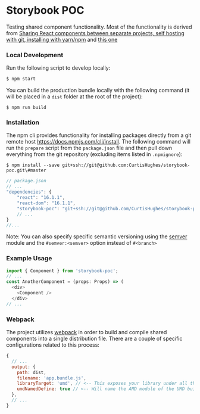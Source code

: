 # Storybook POC
Testing shared component functionality. Most of the functionality is derived from [Sharing React components between separate projects, self hosting with git, installing with yarn/npm](https://medium.com/@Powderham/sharing-react-components-between-separate-projects-self-hosting-with-git-installing-with-yarn-npm-d3275b64239c)
and [this one](https://medium.com/dailyjs/building-a-react-component-with-webpack-publish-to-npm-deploy-to-github-guide-6927f60b3220)

### Local Development
Run the following script to develop locally:
```bash
$ npm start
```
You can build the production bundle locally with the following command (it will be placed in a `dist` folder at the root of the project):
```
$ npm run build
```

### Installation
The npm cli provides functionality for installing packages directly from a git remote host https://docs.npmjs.com/cli/install. 
The following command will run the `prepare` script from the `package.json` file and then pull down everything from the git repository (excluding items listed in `.npmignore`):
```
$ npm install --save git+ssh://git@github.com:CurtisHughes/storybook-poc.git\#master
```

```javascript
// package.json
// ...
"dependencies": {
    "react": "16.1.1",
    "react-dom": "16.1.1",
    "storybook-poc": "git+ssh://git@github.com/CurtisHughes/storybook-poc.git\#master",
    // ...
}
//...    
```

Note: You can also specify specific semantic versioning using the [semver](https://github.com/npm/node-semver) module and the `#semver:<semver>` option instead of `#<branch>`

### Example Usage
```javascript
import { Component } from 'storybook-poc';
// ...
const AnotherComponent = (props: Props) => (
  <div>
    <Component />
  </div>
// ...
```

### Webpack
The project utilizes [webpack](https://webpack.js.org/) in order to build and compile shared components into a single distribution file. There are a couple of specific configurations related to this process:
```javascript
{
  // ...
  output: {
    path: dist,
    filename: 'app.bundle.js',
    libraryTarget: 'umd', // <-- This exposes your library under all the module definitions, allowing it to work with CommonJS, AMD and as global variable.
    umdNamedDefine: true // <-- Will name the AMD module of the UMD build. Otherwise an anonymous define is used
  },
  // ...
}
```
